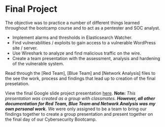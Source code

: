 # Final Project
The objective was to practice a number of different things learned throughout the bootcamp course and to act as a pentester and SOC analyst.

- Implement alarms and thresholds in Elasticsearch Watcher.
- Find vulnerabilities / exploits to gain access to a vulnerable WordPress site / server.
- Use Wireshark to analyze and find malicious traffic on the wire.
- Create a team presentation with the assessment, analysis and hardening of the vulnerable system.

Read through the [Red Team], [Blue Team] and [Network Analysis] files to the see the work, process and findings that lead up to creation of the final presetation.

View the final Google slide project presentation [here](https://docs.google.com/presentation/d/1eBgacKVu91CThtKqIlSGpV7cacSSRN2m/edit?usp=sharing&ouid=107461575418362951925&rtpof=true&sd=true). **Note:** *This presentation was created as a group with classmates.* ***However, all other documentation for Red Team, Blue Team and Network Analysis was my own personal work.*** We were only assigned to be a team to bring our findings together to create a group presentation and present together on the final day of our Cybersecurity Bootcamp.
